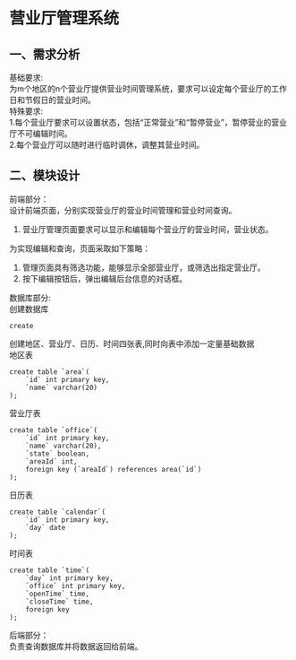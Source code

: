 # 营业厅管理系统

## 一、需求分析

基础要求:  
为m个地区的n个营业厅提供营业时间管理系统，要求可以设定每个营业厅的工作日和节假日的营业时间。  
特殊要求:  
1.每个营业厅要求可以设置状态，包括“正常营业”和“暂停营业”，暂停营业的营业厅不可编辑时间。  
2.每个营业厅可以随时进行临时调休，调整其营业时间。  

## 二、模块设计

前端部分：  
设计前端页面，分别实现营业厅的营业时间管理和营业时间查询。  

1. 营业厅管理页面要求可以显示和编辑每个营业厅的营业时间，营业状态。  

为实现编辑和查询，页面采取如下策略：

1. 管理页面具有筛选功能，能够显示全部营业厅，或筛选出指定营业厅。
2. 按下编辑按钮后，弹出编辑后台信息的对话框。  

数据库部分:  
创建数据库  

    create 
创建地区、营业厅、日历、时间四张表,同时向表中添加一定量基础数据  
地区表

    create table `area`(
        `id` int primary key,
        `name` varchar(20)
    );

营业厅表

    create table `office`(
        `id` int primary key,
        `name` varchar(20),
        `state` boolean,
        `areaId` int,
        foreign key (`areaId`) references area(`id`)
    );

日历表

    create table `calendar`(
        `id` int primary key,
        `day` date
    );

时间表

    create table `time`(
        `day` int primary key,
        `office` int primary key,
        `openTime` time,
        `closeTime` time,
        foreign key 
    );

后端部分：  
负责查询数据库并将数据返回给前端。  
